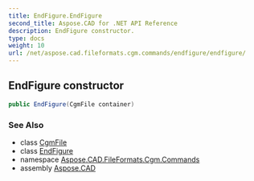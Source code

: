 ```yaml
---
title: EndFigure.EndFigure
second_title: Aspose.CAD for .NET API Reference
description: EndFigure constructor. 
type: docs
weight: 10
url: /net/aspose.cad.fileformats.cgm.commands/endfigure/endfigure/
---
```

## EndFigure constructor

```csharp
public EndFigure(CgmFile container)
```

### See Also

* class [CgmFile](../../../aspose.cad.fileformats.cgm/cgmfile/)
* class [EndFigure](../)
* namespace [Aspose.CAD.FileFormats.Cgm.Commands](../../endfigure/)
* assembly [Aspose.CAD](../../../)


